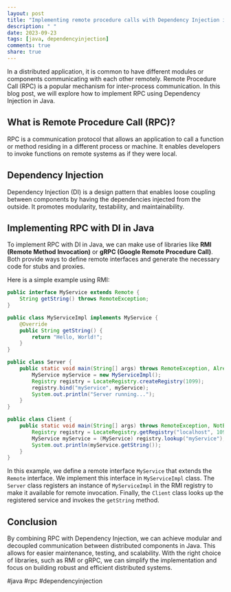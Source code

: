 ```yaml
---
layout: post
title: "Implementing remote procedure calls with Dependency Injection in Java."
description: " "
date: 2023-09-23
tags: [java, dependencyinjection]
comments: true
share: true
---
```


In a distributed application, it is common to have different modules or components communicating with each other remotely. Remote Procedure Call (RPC) is a popular mechanism for inter-process communication. In this blog post, we will explore how to implement RPC using Dependency Injection in Java.

## What is Remote Procedure Call (RPC)?

RPC is a communication protocol that allows an application to call a function or method residing in a different process or machine. It enables developers to invoke functions on remote systems as if they were local.

## Dependency Injection

Dependency Injection (DI) is a design pattern that enables loose coupling between components by having the dependencies injected from the outside. It promotes modularity, testability, and maintainability.

## Implementing RPC with DI in Java

To implement RPC with DI in Java, we can make use of libraries like **RMI (Remote Method Invocation)** or **gRPC (Google Remote Procedure Call)**. Both provide ways to define remote interfaces and generate the necessary code for stubs and proxies.

Here is a simple example using RMI:

```java
public interface MyService extends Remote {
    String getString() throws RemoteException;
}

public class MyServiceImpl implements MyService {
    @Override
    public String getString() {
        return "Hello, World!";
    }
}

public class Server {
    public static void main(String[] args) throws RemoteException, AlreadyBoundException {
        MyService myService = new MyServiceImpl();
        Registry registry = LocateRegistry.createRegistry(1099);
        registry.bind("myService", myService);
        System.out.println("Server running...");
    }
}

public class Client {
    public static void main(String[] args) throws RemoteException, NotBoundException {
        Registry registry = LocateRegistry.getRegistry("localhost", 1099);
        MyService myService = (MyService) registry.lookup("myService");
        System.out.println(myService.getString());
    }
}
```

In this example, we define a remote interface `MyService` that extends the `Remote` interface. We implement this interface in `MyServiceImpl` class. The `Server` class registers an instance of `MyServiceImpl` in the RMI registry to make it available for remote invocation. Finally, the `Client` class looks up the registered service and invokes the `getString` method.

## Conclusion

By combining RPC with Dependency Injection, we can achieve modular and decoupled communication between distributed components in Java. This allows for easier maintenance, testing, and scalability. With the right choice of libraries, such as RMI or gRPC, we can simplify the implementation and focus on building robust and efficient distributed systems.

#java #rpc #dependencyinjection